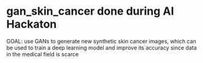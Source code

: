 # gan_skin_cancer done during AI Hackaton
GOAL: use GANs to generate new synthetic skin cancer images, which can be used to train a deep learning model and improve its accuracy since data in the medical field is scarce
